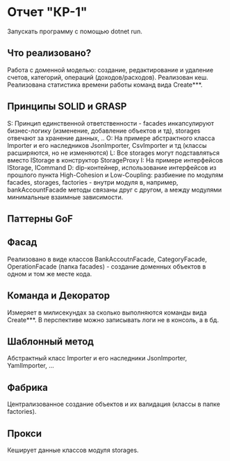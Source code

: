 ﻿<h1>Отчет "КР-1"</h1>

Запускать программу с помощью dotnet run.

<h2>Что реализовано?</h2>
<p>
    Работа с доменной моделью: создание, редактирование и удаление счетов, категорий, операций (доходов/расходов).
    Реализован кеш.
    Реализована статистика времени работы команд вида Create***.
</p>

<h2>Принципы SOLID и GRASP</h2>
<p>
    S: Принцип единственной ответственности - facades инкапсулируют бизнес-логику (изменение, добавление объектов и тд), storages отвечают за хранение данных, ..
    O: На примере абстрактного класса Importer и его наследников JsonImporter, CsvImporter и тд (классы расширяются, но не изменяются)
    L: Все storages могут подставляться вместо IStorage в конструктор StorageProxy
    I: На примере интерфейсов IStorage, ICommand
    D: dip-контейнер, использование интерфейсов из прошлого пункта
    High-Cohesion и Low-Coupling: разбиение по модулям facades, storages, factories - внутри модуля в, например, bankAccountFacade методы связаны друг с другом, а между модулями минимальные взаимные зависимости. 
</p>

<h2>Паттерны GoF</h2>

<h2>Фасад</h2>
<p>
  Реализовано в виде классов BankAccoutnFacade, CategoryFacade, OperationFacade (папка facades) - создание доменных
  объектов в одном и том же месте кода.
</p>

<h2>Команда и Декоратор</h2>
<p>
  Измеряет в милисекундах за сколько выполняются команды вида Create***. В перспективе можно записывать логи не в консоль, а в бд.
</p>

<h2>Шаблонный метод</h2>
<p>
  Абстрактный класс Importer и его наследники JsonImporter, YamlImporter, ...
</p>

<h2>Фабрика</h2>
<p>
  Централизованное создание объектов и их валидация (классы в папке factories).
</p>

<h2>Прокси</h2>
<p>
  Кеширует данные классов модуля storages.
</p>
